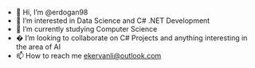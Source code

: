 - 👋 Hi, I’m @erdogan98
- 👀 I’m interested in Data Science and C# .NET Development
- 🌱 I’m currently studying Computer Science
- � I’m looking to collaborate on C# Projects and anything interesting in the area of AI
- 📫 How to reach me ekervanli@outlook.com

<!---
erdogan98/erdogan98 is a ✨ special ✨ repository because its `README.md` (this file) appears on your GitHub profile.
You can click the Preview link to take a look at your changes.
--->

